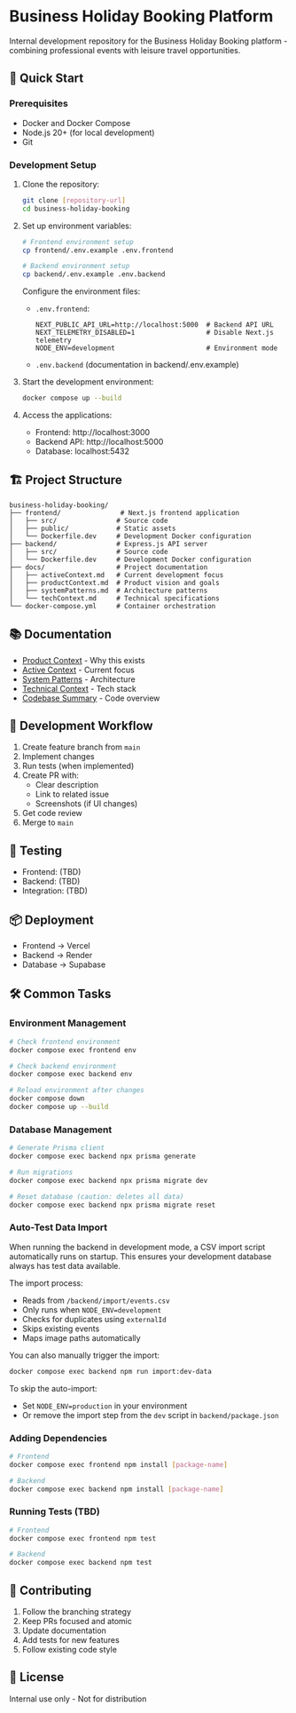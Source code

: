 # Business Holiday Booking Platform

Internal development repository for the Business Holiday Booking platform - combining professional events with leisure travel opportunities.

## 🚀 Quick Start

### Prerequisites
- Docker and Docker Compose
- Node.js 20+ (for local development)
- Git

### Development Setup
1. Clone the repository:
   ```bash
   git clone [repository-url]
   cd business-holiday-booking
   ```

2. Set up environment variables:
   ```bash
   # Frontend environment setup
   cp frontend/.env.example .env.frontend
   
   # Backend environment setup
   cp backend/.env.example .env.backend
   ```

   Configure the environment files:
   - `.env.frontend`:
     ```
     NEXT_PUBLIC_API_URL=http://localhost:5000  # Backend API URL
     NEXT_TELEMETRY_DISABLED=1                  # Disable Next.js telemetry
     NODE_ENV=development                       # Environment mode
     ```
   - `.env.backend` (documentation in backend/.env.example)

3. Start the development environment:
   ```bash
   docker compose up --build
   ```

4. Access the applications:
   - Frontend: http://localhost:3000
   - Backend API: http://localhost:5000
   - Database: localhost:5432

## 🏗 Project Structure

```
business-holiday-booking/
├── frontend/               # Next.js frontend application
│   ├── src/               # Source code
│   ├── public/            # Static assets
│   └── Dockerfile.dev     # Development Docker configuration
├── backend/               # Express.js API server
│   ├── src/               # Source code
│   └── Dockerfile.dev     # Development Docker configuration
├── docs/                  # Project documentation
│   ├── activeContext.md   # Current development focus
│   ├── productContext.md  # Product vision and goals
│   ├── systemPatterns.md  # Architecture patterns
│   └── techContext.md     # Technical specifications
└── docker-compose.yml     # Container orchestration
```

## 📚 Documentation

- [Product Context](docs/productContext.md) - Why this exists
- [Active Context](docs/activeContext.md) - Current focus
- [System Patterns](docs/systemPatterns.md) - Architecture
- [Technical Context](docs/techContext.md) - Tech stack
- [Codebase Summary](docs/codebaseSummary.md) - Code overview

## 🔄 Development Workflow

1. Create feature branch from `main`
2. Implement changes
3. Run tests (when implemented)
4. Create PR with:
   - Clear description
   - Link to related issue
   - Screenshots (if UI changes)
5. Get code review
6. Merge to `main`

## 🧪 Testing

- Frontend: (TBD)
- Backend: (TBD)
- Integration: (TBD)

## 📦 Deployment

- Frontend → Vercel
- Backend → Render
- Database → Supabase

## 🛠 Common Tasks

### Environment Management
```bash
# Check frontend environment
docker compose exec frontend env

# Check backend environment
docker compose exec backend env

# Reload environment after changes
docker compose down
docker compose up --build
```

### Database Management
```bash
# Generate Prisma client
docker compose exec backend npx prisma generate

# Run migrations
docker compose exec backend npx prisma migrate dev

# Reset database (caution: deletes all data)
docker compose exec backend npx prisma migrate reset
```

### Auto-Test Data Import

When running the backend in development mode, a CSV import script automatically runs on startup. This ensures your development database always has test data available.

The import process:
- Reads from `/backend/import/events.csv`
- Only runs when `NODE_ENV=development`
- Checks for duplicates using `externalId`
- Skips existing events
- Maps image paths automatically

You can also manually trigger the import:
```bash
docker compose exec backend npm run import:dev-data
```

To skip the auto-import:
- Set `NODE_ENV=production` in your environment
- Or remove the import step from the `dev` script in `backend/package.json`

### Adding Dependencies
```bash
# Frontend
docker compose exec frontend npm install [package-name]

# Backend
docker compose exec backend npm install [package-name]
```

### Running Tests (TBD)
```bash
# Frontend
docker compose exec frontend npm test

# Backend
docker compose exec backend npm test
```

## 🤝 Contributing

1. Follow the branching strategy
2. Keep PRs focused and atomic
3. Update documentation
4. Add tests for new features
5. Follow existing code style

## 📝 License

Internal use only - Not for distribution
